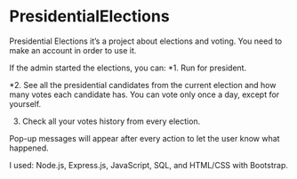 # PresidentialElections

Presidential Elections it’s a project about elections and voting. You need to make an account in order to use it.

If the admin started the elections, you can:
*1. Run for president.

*2. See all the presidential candidates from the current election and how many votes each candidate has. You can vote only once a day, except for yourself.

3. Check all your votes history from every election.

Pop-up messages will appear after every action to let the user know what happened.

I used: Node.js, Express.js, JavaScript, SQL, and HTML/CSS with Bootstrap.
